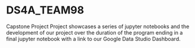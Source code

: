# DS4A_TEAM98
Capstone Project 
Project showcases a series of jupyter notebooks and the development of our project 
over the duration of the program ending in a final jupyter notebook with a link to 
our Google Data Studio Dashboard.
